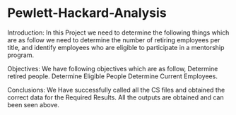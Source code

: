 # Pewlett-Hackard-Analysis

Introduction:
In this Project we need to determine the following things which are as follow we need to determine the number of retiring employees per title, and identify employees who are eligible to participate in a mentorship program.

Objectives:
We have following objectives which are as follow,
Determine retired people.
Determine Eligible People
Determine Current Employees.

Conclusions:
We Have successfully called all the CS files and obtained the correct data for the Required Results. All the outputs are obtained and can been seen above.
